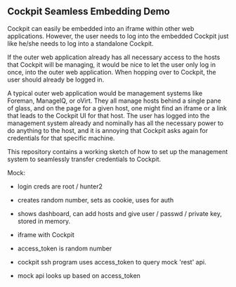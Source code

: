 Cockpit Seamless Embedding Demo
-------------------------------

Cockpit can easily be embedded into an iframe within other web
applications.  However, the user needs to log into the embedded
Cockpit just like he/she needs to log into a standalone Cockpit.

If the outer web application already has all necessary access to the
hosts that Cockpit will be managing, it would be nice to let the user
only log in once, into the outer web application.  When hopping over
to Cockpit, the user should already be logged in.

A typical outer web application would be management systems like
Foreman, ManageIQ, or oVirt.  They all manage hosts behind a single
pane of glass, and on the page for a given host, one might find an
iframe or a link that leads to the Cockpit UI for that host.  The user
has logged into the management system already and nominally has all
the necessary power to do anything to the host, and it is annoying
that Cockpit asks again for credentials for that specific machine.


This repository contains a working sketch of how to set up the
management system to seamlessly transfer credentials to Cockpit.


Mock:

 - login creds are root / hunter2

 - creates random number, sets as cookie, uses for auth

 - shows dashboard, can add hosts and give user / passwd / private
   key, stored in memory.

 - iframe with Cockpit

 - access_token is random number

 - cockpit ssh program uses access_token to query mock 'rest' api.

 - mock api looks up based on access_token
